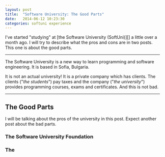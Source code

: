```yaml
---
layout: post
title:  "Software University: The Good Parts"
date:   2014-06-12 10:23:30
categories: softuni experience
---
```


I've started "studying" at [the Software University (SoftUni)][] a little over a month ago. I will try to describe what the pros and cons are in two posts. This one is about the good parts.

---

The Software University is a new way to learn programming and software engineering. It is based in Sofia, Bulgaria.

It is not an actual university! It is a private company which has clients. The clients ("*the students*") pay taxes and the company ("*the university*") provides programming courses, exams and certificates. And this is not bad.

---

## The Good Parts

I will be talking about the pros of the university in this post. Expect another post about the bad parts.

### The Software University Foundation

### The 

[SoftUni]: https://softuni.bg
